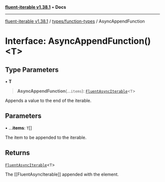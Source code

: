 [**fluent-iterable v1.38.1**](../../../README.md) • **Docs**

***

[fluent-iterable v1.38.1](../../../README.md) / [types/function-types](../README.md) / AsyncAppendFunction

# Interface: AsyncAppendFunction()\<T\>

## Type Parameters

• **T**

> **AsyncAppendFunction**(...`items`): [`FluentAsyncIterable`](../../../index/interfaces/FluentAsyncIterable.md)\<`T`\>

Appends a value to the end of the iterable.

## Parameters

• ...**items**: `T`[]

The item to be appended to the iterable.

## Returns

[`FluentAsyncIterable`](../../../index/interfaces/FluentAsyncIterable.md)\<`T`\>

The [[FluentAsyncIterable]] appended with the element.
